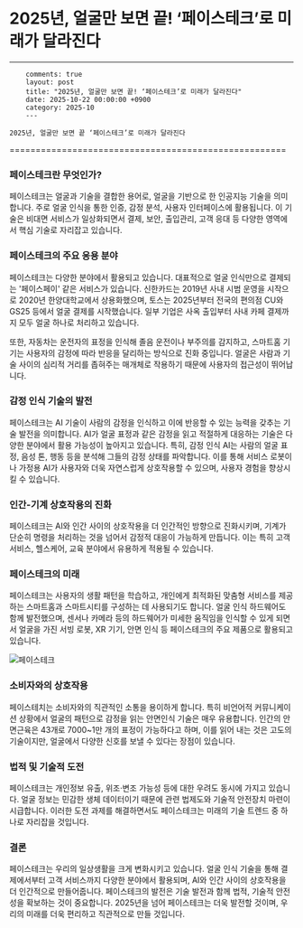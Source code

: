 # 2025년, 얼굴만 보면 끝! ‘페이스테크’로 미래가 달라진다

---
        comments: true
        layout: post
        title: "2025년, 얼굴만 보면 끝! ‘페이스테크’로 미래가 달라진다"
        date: 2025-10-22 00:00:00 +0900
        category: 2025-10
        ---
        
    2025년, 얼굴만 보면 끝 ‘페이스테크’로 미래가 달라진다
=====================================================

### 페이스테크란 무엇인가?

페이스테크는 얼굴과 기술을 결합한 용어로, 얼굴을 기반으로 한 인공지능 기술을 의미합니다. 주로 얼굴 인식을 통한 인증, 감정 분석, 사용자 인터페이스에 활용됩니다. 이 기술은 비대면 서비스가 일상화되면서 결제, 보안, 출입관리, 고객 응대 등 다양한 영역에서 핵심 기술로 자리잡고 있습니다.

### 페이스테크의 주요 응용 분야

페이스테크는 다양한 분야에서 활용되고 있습니다. 대표적으로 얼굴 인식만으로 결제되는 '페이스페이' 같은 서비스가 있습니다. 신한카드는 2019년 사내 시범 운영을 시작으로 2020년 한양대학교에서 상용화했으며, 토스는 2025년부터 전국의 편의점 CU와 GS25 등에서 얼굴 결제를 시작했습니다. 일부 기업은 사옥 출입부터 사내 카페 결제까지 모두 얼굴 하나로 처리하고 있습니다.

또한, 자동차는 운전자의 표정을 인식해 졸음 운전이나 부주의를 감지하고, 스마트홈 기기는 사용자의 감정에 따라 반응을 달리하는 방식으로 진화 중입니다. 얼굴은 사람과 기술 사이의 심리적 거리를 좁혀주는 매개체로 작용하기 때문에 사용자의 접근성이 뛰어납니다.

### 감정 인식 기술의 발전

페이스테크는 AI 기술이 사람의 감정을 인식하고 이에 반응할 수 있는 능력을 갖추는 기술 발전을 의미합니다. AI가 얼굴 표정과 같은 감정을 읽고 적절하게 대응하는 기술은 다양한 분야에서 활용 가능성이 높아지고 있습니다. 특히, 감정 인식 AI는 사람의 얼굴 표정, 음성 톤, 행동 등을 분석해 그들의 감정 상태를 파악합니다. 이를 통해 서비스 로봇이나 가정용 AI가 사용자와 더욱 자연스럽게 상호작용할 수 있으며, 사용자 경험을 향상시킬 수 있습니다.

### 인간-기계 상호작용의 진화

페이스테크는 AI와 인간 사이의 상호작용을 더 인간적인 방향으로 진화시키며, 기계가 단순히 명령을 처리하는 것을 넘어서 감정적 대응이 가능하게 만듭니다. 이는 특히 고객 서비스, 헬스케어, 교육 분야에서 유용하게 적용될 수 있습니다.

### 페이스테크의 미래

페이스테크는 사용자의 생활 패턴을 학습하고, 개인에게 최적화된 맞춤형 서비스를 제공하는 스마트홈과 스마트시티를 구성하는 데 사용되기도 합니다. 얼굴 인식 하드웨어도 함께 발전했으며, 센서나 카메라 등의 하드웨어가 미세한 움직임을 인식할 수 있게 되면서 얼굴을 가진 서빙 로봇, XR 기기, 안면 인식 등 페이스테크의 주요 제품으로 활용되고 있습니다.

![페이스테크](https://images.unsplash.com/photo-1759503408354-8cfa8a13115e?crop=entropy&cs=tinysrgb&fit=max&fm=jpg&ixid=M3w4MTk5NDN8MHwxfHJhbmRvbXx8fHx8fHx8fDE3NjExMzAyMDZ8&ixlib=rb-4.1.0&q=80&w=400)

### 소비자와의 상호작용

페이스테치는 소비자와의 직관적인 소통을 용이하게 합니다. 특히 비언어적 커뮤니케이션 상황에서 얼굴의 패턴으로 감정을 읽는 안면인식 기술은 매우 유용합니다. 인간의 안면근육은 43개로 7000~1만 개의 표정이 가능하다고 하며, 이를 읽어 내는 것은 고도의 기술이지만, 얼굴에서 다양한 신호를 보낼 수 있다는 장점이 있습니다.

### 법적 및 기술적 도전

페이스테크는 개인정보 유출, 위조·변조 가능성 등에 대한 우려도 동시에 가지고 있습니다. 얼굴 정보는 민감한 생체 데이터이기 때문에 관련 법제도와 기술적 안전장치 마련이 시급합니다. 이러한 도전 과제를 해결하면서도 페이스테크는 미래의 기술 트렌드 중 하나로 자리잡을 것입니다.

### 결론

페이스테크는 우리의 일상생활을 크게 변화시키고 있습니다. 얼굴 인식 기술을 통해 결제에서부터 고객 서비스까지 다양한 분야에서 활용되며, AI와 인간 사이의 상호작용을 더 인간적으로 만들어줍니다. 페이스테크의 발전은 기술 발전과 함께 법적, 기술적 안전성을 확보하는 것이 중요합니다. 2025년을 넘어 페이스테크는 더욱 발전할 것이며, 우리의 미래를 더욱 편리하고 직관적으로 만들 것입니다.